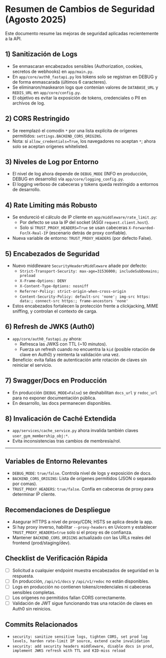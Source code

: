 # Resumen de Cambios de Seguridad (Agosto 2025)

Este documento resume las mejoras de seguridad aplicadas recientemente a la API.

## 1) Sanitización de Logs
- Se enmascaran encabezados sensibles (Authorization, cookies, secretos de webhooks) en `app/main.py`.
- En `app/core/auth0_fastapi.py` los tokens solo se registran en DEBUG y de forma enmascarada (últimos 6 caracteres).
- Se eliminaron/maskearon logs que contenían valores de `DATABASE_URL` y `REDIS_URL` en `app/core/config.py`.
- El objetivo es evitar la exposición de tokens, credenciales o PII en archivos de log.

## 2) CORS Restringido
- Se reemplazó el comodín `*` por una lista explícita de orígenes permitidos: `settings.BACKEND_CORS_ORIGINS`.
- Nota: si `allow_credentials=True`, los navegadores no aceptan `*`; ahora solo se aceptan orígenes whitelisted.

## 3) Niveles de Log por Entorno
- El nivel de log ahora depende de `DEBUG_MODE` (INFO en producción, DEBUG en desarrollo) vía `app/core/logging_config.py`.
- El logging verboso de cabeceras y tokens queda restringido a entornos de desarrollo.

## 4) Rate Limiting más Robusto
- Se endureció el cálculo de IP cliente en `app/middleware/rate_limit.py`:
  - Por defecto se usa la IP del socket (ASGI `request.client.host`).
  - Solo si `TRUST_PROXY_HEADERS=True` se usan cabeceras `X-Forwarded-For`/`X-Real-IP` (escenario detrás de proxy confiable).
- Nueva variable de entorno: `TRUST_PROXY_HEADERS` (por defecto False).

## 5) Encabezados de Seguridad
- Nuevo middleware `SecurityHeadersMiddleware` añade por defecto:
  - `Strict-Transport-Security: max-age=31536000; includeSubDomains; preload`
  - `X-Frame-Options: DENY`
  - `X-Content-Type-Options: nosniff`
  - `Referrer-Policy: strict-origin-when-cross-origin`
  - `Content-Security-Policy: default-src 'none'; img-src https: data:; connect-src https:; frame-ancestors 'none'`
- Estos encabezados fortalecen la protección frente a clickjacking, MIME sniffing, y controlan el contexto de carga.

## 6) Refresh de JWKS (Auth0)
- `app/core/auth0_fastapi.py` ahora:
  - Refresca las JWKS con TTL (~10 minutos).
  - Fuerza un refresh cuando no encuentra la `kid` (posible rotación de clave en Auth0) y reintenta la validación una vez.
- Beneficio: evita fallas de autenticación ante rotación de claves sin reiniciar el servicio.

## 7) Swagger/Docs en Producción
- En producción (`DEBUG_MODE=False`) se deshabilitan `docs_url` y `redoc_url` para no exponer documentación pública.
- En desarrollo, las docs permanecen disponibles.

## 8) Invalicación de Caché Extendida
- `app/services/cache_service.py` ahora invalida también claves `user_gym_membership_obj:*`.
- Evita inconsistencias tras cambios de membresía/rol.

---

## Variables de Entorno Relevantes
- `DEBUG_MODE`: `true/false`. Controla nivel de logs y exposición de docs.
- `BACKEND_CORS_ORIGINS`: Lista de orígenes permitidos (JSON o separado por comas).
- `TRUST_PROXY_HEADERS`: `true/false`. Confía en cabeceras de proxy para determinar IP cliente.

## Recomendaciones de Despliegue
- Asegurar HTTPS a nivel de proxy/CDN; HSTS se aplica desde la app.
- Si hay proxy inverso, habilitar `--proxy-headers` en Uvicorn y establecer `TRUST_PROXY_HEADERS=true` solo si el proxy es de confianza.
- Mantener `BACKEND_CORS_ORIGINS` actualizado con las URLs reales del frontend (prod/staging/dev).

## Checklist de Verificación Rápida
- [ ] Solicitud a cualquier endpoint muestra encabezados de seguridad en la respuesta.
- [ ] En producción, `/api/v1/docs` y `/api/v1/redoc` no están disponibles.
- [ ] Logs en producción no contienen tokens/credenciales ni cabeceras sensibles completas.
- [ ] Los orígenes no permitidos fallan CORS correctamente.
- [ ] Validación de JWT sigue funcionando tras una rotación de claves en Auth0 sin reinicios.

## Commits Relacionados
- `security: sanitize sensitive logs, tighten CORS, set prod log levels, harden rate-limit IP source, extend cache invalidation`
- `security: add security headers middleware, disable docs in prod, implement JWKS refresh with TTL and KID-miss reload`

